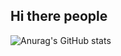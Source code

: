 ## Hi there people
![Anurag's GitHub stats](https://github-readme-stats.vercel.app/api?username=mattemello&show_icons=true&theme=catppuccin-mocha)

<!--
**mattemello/mattemello** is a ✨ _special_ ✨ repository because its `README.md` (this file) appears on your GitHub profile.

Here are some ideas to get you started:

- 🔭 I’m currently working on ...
- 🌱 I’m currently learning ...
- 👯 I’m looking to collaborate on ...
- 🤔 I’m looking for help with ...
- 💬 Ask me about ...
- 📫 How to reach me: ...
- 😄 Pronouns: ...
- ⚡ Fun fact: ...
-->
